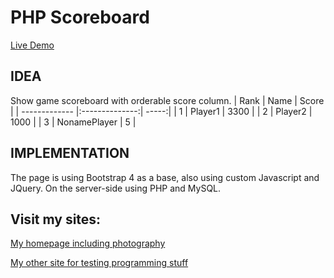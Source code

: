 PHP Scoreboard
==============

[Live Demo](https://softa.site/scoreboard_php "Demo")


IDEA
----

Show game scoreboard with orderable score column.
| Rank          | Name           | Score  |
| ------------- |:--------------:| -----:|
| 1             | Player1 | 3300 |
| 2             | Player2        |   1000 |
| 3             | NonamePlayer   |    5 |




IMPLEMENTATION
--------------
The page is using Bootstrap 4 as a base, also using custom Javascript and JQuery. On the server-side using PHP and MySQL.




Visit my sites:
---------------

[My homepage including photography](https://www.harriahola.com "Harri Ahola")

[My other site for testing programming stuff](https://softa.site "Softa.site")

